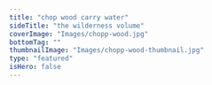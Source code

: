 ```yaml
---
title: "chop wood carry water"
sideTitle: "the wilderness volume"
coverImage: "Images/chopp-wood.jpg"
bottomTag: ""
thumbnailImage: "Images/chopp-wood-thumbnail.jpg"
type: "featured"
isHero: false
---
```

